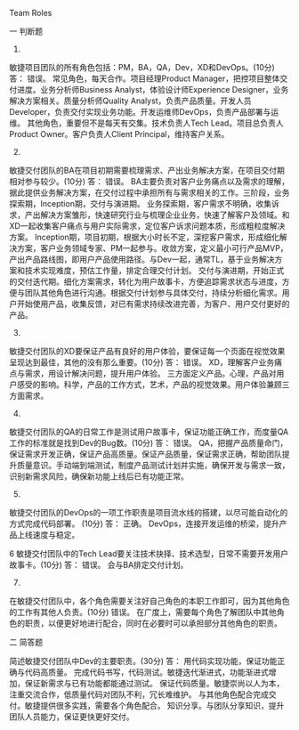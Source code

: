 Team Roles

一
判断题

1.
敏捷项目团队的所有角色包括：PM，BA，QA，Dev，XD和DevOps。(10分)
答：
错误。
常见角色，每天合作。项目经理Product Manager，把控项目整体交付进度。业务分析师Business Analyst，体验设计师Experience Designer，业务解决方案相关。质量分析师Quality Analyst，负责产品质量。开发人员Developer，负责交付实现业务功能。开发运维师DevOps，负责产品部署与运维。
其他角色，重要但不是每天有交集。技术负责人Tech Lead。项目总负责人Product Owner。客户负责人Client Principal，维持客户关系。

2.
敏捷交付团队的BA在项目初期需要梳理需求、产出业务解决方案，在项目交付期相对参与较少。(10分)
答：
错误。
BA主要负责对客户业务痛点以及需求的理解，据此提供业务解决方案，在交付过程中承担所有与需求相关的工作。三阶段，业务探索期，Inception期，交付与演进期。
业务探索期，客户需求不明确，收集诉求，产出解决方案雏形，快速研究行业与梳理企业业务，快速了解客户及领域。和XD一起收集客户痛点与用户实际需求，定位客户诉求问题本质，形成粗粒度解决方案。
Inception期，项目初期，根据大小时长不定，深挖客户需求，形成细化解决方案，客户业务领域专家、PM一起参与。收敛方案，定义最小可行产品MVP，产出产品路线图，即用户产品使用路径。与Dev一起，通常TL，基于业务解决方案和技术实现难度，预估工作量，排定合理交付计划。
交付与演进期，开始正式的交付迭代期。细化方案需求，转化为用户故事卡，方便追踪需求状态与进度，方便与团队其他角色进行沟通。根据交付计划参与具体交付，持续分析细化需求。用户开始使用产品，收集反馈，对已有需求持续改进完善，为客户、用户交付更好的产品。

3.
敏捷交付团队的XD要保证产品有良好的用户体验，要保证每一个页面在视觉效果呈现达到最佳，其他的没有那么重要。(10分)
答：
错误。
XD，理解客户业务痛点与需求，用设计解决问题，提升用户体验。
三方面定义产品。心理，产品对用户感受的影响。科学，产品的工作方式，艺术，产品的视觉效果。用户体验兼顾三方面需求。

4.
敏捷交付团队的QA的日常工作是测试用户故事卡，保证功能正确工作，而度量QA工作的标准就是找到Dev的Bug数。(10分)
答：
错误。
QA，把握产品质量命门，保证需求开发正确，保证产品高质量。保证产品质量，保证需求正确，帮助团队提升质量意识。手动端到端测试，制度产品测试计划并实施，确保开发与需求一致，识别新需求风险，确保新功能上线后已有功能正常。

5.
敏捷交付团队的DevOps的一项工作职责是项目流水线的搭建，以尽可能自动化的方式完成代码部署。 (10分)
答：
正确。
DevOps，连接开发运维的桥梁，提升产品上线速度与稳定。

6
敏捷交付团队中的Tech Lead要关注技术抉择、技术选型，日常不需要开发用户故事卡。(10分)
答：
错误。
会与BA排定交付计划。

7.
在敏捷交付团队中，各个角色需要关注好自己角色的本职工作即可，因为其他角色的工作有其他人负责。(10分)
错误。
在广度上，需要每个角色了解团队中其他角色的职责，以便更好地进行配合，同时在必要时可以承担部分其他角色的职责。

二
简答题

简述敏捷交付团队中Dev的主要职责。(30分)
答：
用代码实现功能，保证功能正确与代码高质量。
完成代码书写，代码测试。敏捷迭代渐进式，功能渐进式增加，保证新需求与已有功能都能通过测试。
保证代码质量。敏捷崇尚以人为本，注重交流合作，低质量代码对团队不利，冗长难维护。
与其他角色配合完成交付。敏捷提供很多实践，需要各个角色配合。
知识分享。与团队分享知识，提升团队人员能力，保证更快更好交付。
